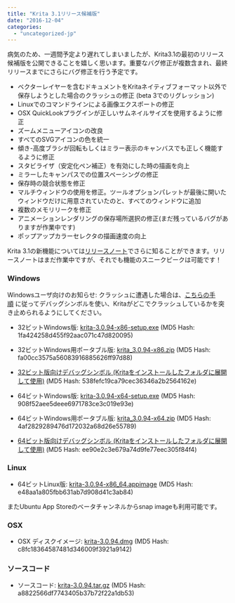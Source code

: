 ```yaml
---
title: "Krita 3.1リリース候補版"
date: "2016-12-04"
categories: 
  - "uncategorized-jp"
---
```


病気のため、一週間予定より遅れてしまいましたが、Krita3.1の最初のリリース候補版を公開できることを嬉しく思います。重要なバグ修正が複数含まれ、最終リリースまでにさらにバグ修正を行う予定です。

- ベクターレイヤーを含むドキュメントをKritaネイティブフォーマット以外で保存しようとした場合のクラッシュの修正 (beta 3でのリグレッション)
- Linuxでのコマンドラインによる画像エクスポートの修正
- OSX QuickLookプラグインが正しいサムネイルサイズを使用するように修正
- ズームメニューアイコンの改良
- すべてのSVGアイコンの色を統一
- 傾き-高度ブラシが回転もしくはミラー表示のキャンバスでも正しく機能するように修正
- スタビライザ（安定化ペン補正）を有効にした時の描画を向上
- ミラーしたキャンパスでの位置スペーシングの修正
- 保存時の競合状態を修正
- マルチウィンドウの使用を修正。ツールオプションパレットが最後に開いたウィンドウだけに用意されていたのと、すべてのウィンドウに追加
- 複数のメモリリークを修正
- アニメーションレンダリングの保存場所選択の修正(まだ残っているバグがありますが作業中です)
- ポップアップカラーセレクタの描画速度の向上

Krita 3.1の新機能については[リリースノート](https://krita.org/en/release-notes-for-krita-3-1)でさらに知ることができます。リリースノートはまだ作業中ですが、それでも機能のスニークピークは可能です！

### Windows

Windowsユーザ向けのお知らせ: クラッシュに遭遇した場合は、[こちらの手順](https://docs.krita.org/Dr._Mingw_debugger) に従ってデバッグシンボルを使い、Kritaがどこでクラッシュしているかを突き止められるようにしてください。

- 32ビットWindows版: [krita-3.0.94-x86-setup.exe](http://download.kde.org/unstable/krita/3.0.94/krita-3.0.94-x86-setup.exe) (MD5 Hash: 1fa424258d455f92aac071c47d820095)
- 32ビットWindows用ポータブル版: [krita\_3.0.94-x86.zip](http://download.kde.org/unstable/krita/3.0.94/krita_3.0.94-x86.zip) (MD5 Hash: fa00cc3575a56083916885626ff97d88)
- [32ビット版向けデバッグシンボル (Kritaをインストールしたフォルダに展開して使用)](http://download.kde.org/unstable/krita/3.0.94/krita-3.0.94-x86-dbg.zip) (MD5 Hash: 538fefc19ca79cec36346a2b2564162e)

- 64ビットWindows版: [krita-3.0.94-x64-setup.exe](http://download.kde.org/unstable/krita/3.0.94/krita-3.0.94-x64-setup.exe) (MD5 Hash: 908f52aee5deee6971783ce3c019e93e)
- 64ビットWindows用ポータブル版: [krita\_3.0.94-x64.zip](http://download.kde.org/unstable/krita/3.0.94/krita_3.0.94-x64.zip) (MD5 Hash: 4af2829289476d172032a68d26e55789)
- [64ビット版向けデバッグシンボル (Kritaをインストールしたフォルダに展開して使用)](http://download.kde.org/unstable/krita/3.0.94/krita_3.0.94-x64-dbg.zip) (MD5 Hash: ee90e2c3e679a74d9fe77eec305f84f4)

### Linux

- 64ビットLinux版: [krita-3.0.94-x86\_64.appimage](http://download.kde.org/unstable/krita/3.0.94/krita-3.0.94-x86_64.appimage) (MD5 Hash: e48aa1a805fbb631ab7d908d41c3ab84)

またUbuntu App Storeのベータチャンネルからsnap imageも利用可能です。

### OSX

- OSX ディスクイメージ: [krita-3.0.94.dmg](http://download.kde.org/unstable/krita/3.0.94/krita-3.0.94.dmg) (MD5 Hash: c8fc18364587481d346009f3921a9142)

### ソースコード

- ソースコード: [krita-3.0.94.tar.gz](http://download.kde.org/unstable/krita/3.0.94/krita-3.0.94.tar.gz) (MD5 Hash: a8822566df7743405b37b72f22a1db53)
